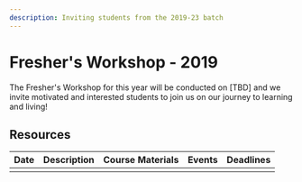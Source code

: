 ```yaml
---
description: Inviting students from the 2019-23 batch
---
```


# Fresher's Workshop - 2019

The Fresher's Workshop for this year will be conducted on \[TBD\] and we invite motivated and interested students to join us on our journey to learning and living!  

## Resources

| Date | Description | Course Materials | Events | Deadlines |
| :--- | :--- | :--- | :--- | :--- |
|  |  |  |  |  |



